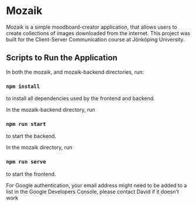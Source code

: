 # Mozaik

Mozaik is a simple moodboard-creator application, that allows users to create collections of images downloaded from the internet.
This project was built for the Client-Server Communication course at Jönköping University.

## Scripts to Run the Application

In both the mozaik, and mozaik-backend directories, run:

### `npm install`

to install all dependencies used by the frontend and backend.

In the mozaik-backend directory, run

### `npm run start`

to start the backend.

In the mozaik directory, run

### `npm run serve`

to start the frontend.

For Google authentication, your email address might need to be added to a list in the Google Developers Console, please contact David if it doesn't work
